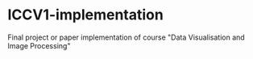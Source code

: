 # ICCV1-implementation
Final project or paper implementation of course "Data Visualisation and Image Processing"
